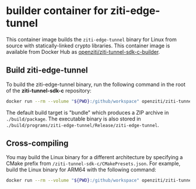 # builder container for ziti-edge-tunnel

This container image builds the `ziti-edge-tunnel` binary for Linux from source with statically-linked crypto libraries. This container image is available from Docker Hub as [openziti/ziti-tunnel-sdk-c-builder](https://hub.docker.com/r/openziti/ziti-tunnel-sdk-c-builder).

## Build ziti-edge-tunnel

To build the ziti-edge-tunnel binary, run the following command in the root of the **ziti-tunnel-sdk-c** repository:

```bash
docker run --rm --volume "${PWD}:/github/workspace" openziti/ziti-tunnel-sdk-c-builder
```

The default build target is "bundle" which produces a ZIP archive in `./build/package`. The executable binary is also stored in `./build/programs/ziti-edge-tunnel/Release/ziti-edge-tunnel`.

## Cross-compiling

You may build the Linux binary for a different architecture by specifying a CMake prefix from `/ziti-tunnel-sdk-c/CMakePresets.json`. For example, build the Linux binary for ARM64 with the following command:

```bash
docker run --rm --volume "${PWD}:/github/workspace" openziti/ziti-tunnel-sdk-c-builder ci-linux-arm64
```
